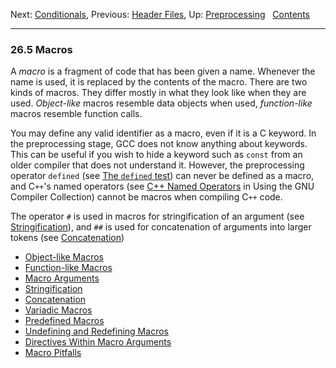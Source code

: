 Next: [Conditionals](Conditionals.md), Previous: [Header
Files](Header-Files.md), Up: [Preprocessing](Preprocessing.md)  
[Contents](index.md#SEC_Contents "Table of contents")  

------------------------------------------------------------------------


### 26.5 Macros 


A *macro* is a fragment of code that has been given a name. Whenever the
name is used, it is replaced by the contents of the macro. There are two
kinds of macros. They differ mostly in what they look like when they are
used. *Object-like* macros resemble data objects when used,
*function-like* macros resemble function calls.

You may define any valid identifier as a macro, even if it is a C
keyword. In the preprocessing stage, GCC does not know anything about
keywords. This can be useful if you wish to hide a keyword such as
`const` from an older compiler that does not understand it. However, the
preprocessing operator `defined` (see [The `defined`
test](defined.md)) can never be defined as a macro, and C`++`'s named
operators (see [C++ Named
Operators](https://gcc.gnu.org/onlinedocs/gcc/C_002b_002b-Named-Operators.md#C_002b_002b-Named-Operators)
in Using the GNU Compiler Collection) cannot be macros when compiling
C`++` code.

The operator `#` is used in macros for stringification of an argument
(see [Stringification](Stringification.md)), and `##` is used for
concatenation of arguments into larger tokens (see
[Concatenation](Concatenation.md))

-   [Object-like Macros](Object_002dlike-Macros.md)
-   [Function-like Macros](Function_002dlike-Macros.md)
-   [Macro Arguments](Macro-Arguments.md)
-   [Stringification](Stringification.md)
-   [Concatenation](Concatenation.md)
-   [Variadic Macros](Variadic-Macros.md)
-   [Predefined Macros](Predefined-Macros.md)
-   [Undefining and Redefining
    Macros](Undefining-and-Redefining-Macros.md)
-   [Directives Within Macro
    Arguments](Directives-Within-Macro-Arguments.md)
-   [Macro Pitfalls](Macro-Pitfalls.md)
